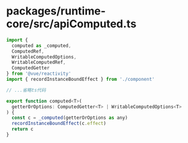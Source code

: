 # packages/runtime-core/src/apiComputed.ts

```js
import {
  computed as _computed,
  ComputedRef,
  WritableComputedOptions,
  WritableComputedRef,
  ComputedGetter
} from '@vue/reactivity'
import { recordInstanceBoundEffect } from './component'
```
```js
// ...省略ts代码
```
```js
export function computed<T>(
  getterOrOptions: ComputedGetter<T> | WritableComputedOptions<T>
) {
  const c = _computed(getterOrOptions as any)
  recordInstanceBoundEffect(c.effect)
  return c
}

```
